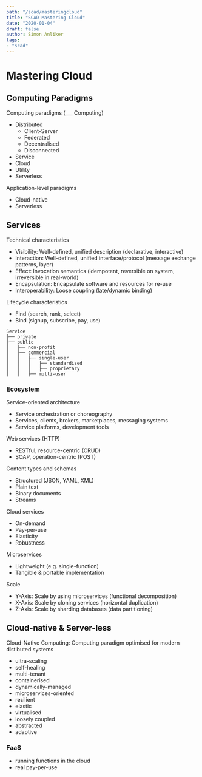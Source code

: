 ```yaml
---
path: "/scad/masteringcloud"
title: "SCAD Mastering Cloud"
date: "2020-01-04"
draft: false
author: Simon Anliker
tags:
- "scad"
---
```


# Mastering Cloud

## Computing Paradigms

Computing paradigms (___ Computing)

- Distributed
  - Client-Server
  - Federated
  - Decentralised
  - Disconnected
- Service
- Cloud
- Utility
- Serverless

Application-level paradigms

- Cloud-native
- Serverless

## Services

Technical characteristics

- Visibility: Well-defined, unified description (declarative, interactive)
- Interaction: Well-defined, unified interface/protocol (message exchange patterns,
  layer)
- Effect: Invocation semantics (idempotent, reversible on system, irreversible in
  real-world)
- Encapsulation: Encapsulate software and resources for re-use
- Interoperability: Loose coupling (late/dynamic binding)

Lifecycle characteristics

- Find (search, rank, select)
- Bind (signup, subscribe, pay, use)

```
Service
├── private
├── public
│   ├── non-profit
│   ├── commercial
│   │   ├── single-user
│   │   │   ├── standardised
│   │   │   ├── proprietary
│   │   ├── multi-user
```

### Ecosystem

Service-oriented architecture

- Service orchestration or choreography
- Services, clients, brokers, marketplaces, messaging systems
- Service platforms, development tools

Web services (HTTP)

- RESTful, resource-centric (CRUD)
- SOAP, operation-centric (POST)

Content types and schemas

- Structured (JSON, YAML, XML)
- Plain text
- Binary documents
- Streams

Cloud services

- On-demand
- Pay-per-use
- Elasticity
- Robustness

Microservices

- Lightweight (e.g. single-function)
- Tangible & portable implementation

Scale

- Y-Axis: Scale by using microservices (functional decomposition)
- X-Axis: Scale by cloning services (horizontal duplication)
- Z-Axis: Scale by sharding databases (data partitioning)

## Cloud-native & Server-less

Cloud-Native Computing: Computing paradigm optimised for modern distibuted systems

- ultra-scaling
- self-healing
- multi-tenant
- containerised
- dynamically-managed
- microservices-oriented
- resilient
- elastic
- virtualised
- loosely coupled
- abstracted
- adaptive

### FaaS

- running functions in the cloud
- real pay-per-use
